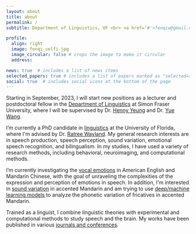 ```yaml
---
layout: about
title: about
permalink: /
subtitle: Department of Linguistics, UF <br> <a href='#'>fenqiw@gmail.com</a>. 

profile:
  align: right
  image: fenqi_selfi.jpg
  image_circular: false # crops the image to make it circular
  address:

news: true  # includes a list of news items
selected_papers: true # includes a list of papers marked as "selected={true}"
social: true  # includes social icons at the bottom of the page
---
```

Starting in September, 2023, I will start new positions as a lecturer and postdoctoral fellow in the [Department of Linguistics](https://www.sfu.ca/linguistics.html) at Simon Fraser University, where I will be supervised by Dr. [Henny Yeung](https://www.sfu.ca/linguistics/people/faculty/yeung.html) and Dr. [Yue Wang](https://www.sfu.ca/linguistics/people/faculty/wang.html).

I’m currently a PhD candidate in [linguistics](https://lin.ufl.edu/) at the University of Florida, where I'm advised by Dr. [Ratree Wayland](https://slam.lin.ufl.edu/people/ratree-wayland/). My general research interests are in speech production, speech perception, sound variation, emotional speech recognition, and bilingualism. In my studies, I have used a variety of research methods, including behavioral, neuroimaging, and computational methods. 

I’m currently investigating the [vocal emotions](/projects/1_project/) in American English and Mandarin Chinese, with the goal of unraveling the complexities of the expression and perception of emotions in speech. In addition, I'm interested in [sound variation](/projects/3_project/) in accented Mandarin and am trying to use [deep/machine learning models](/projects/2_project/) to analyze the phonetic variation of fricatives in accented Mandarin.

Trained as a linguist, I combine linguistic theories with experimental and computational methods to study speech and the brain. My works have been published in various [journals and conferences](/publications/).
